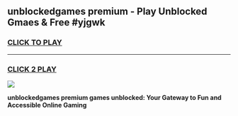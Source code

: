 
## unblockedgames premium - Play Unblocked Gmaes & Free #yjgwk
<h3>
<a href="https://news.freeplayer.one?title=unblockedgames_premium&ref=03M">CLICK TO PLAY</a></h3>
<hr>

<h3>
<a href="https://news.freeplayer.one?title=unblockedgames_premium&ref=03M">CLICK 2 PLAY</a>
  
</h3>

<a href="https://news.freeplayer.one?title=unblockedgames_premium&ref=03M"><img src="https://clearcache.store/games.png"></a>


**unblockedgames premium games unblocked: Your Gateway to Fun and Accessible Online Gaming**
